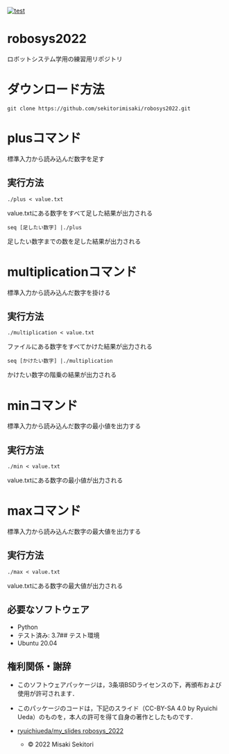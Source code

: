 [![test](https://github.com/sekitorimisaki/robosys2022/actions/workflows/test.yml/badge.svg)](https://github.com/sekitorimisaki/robosys2022/actions/workflows/test.yml)
# robosys2022
ロボットシステム学用の練習用リポジトリ

# ダウンロード方法          
``` 
git clone https://github.com/sekitorimisaki/robosys2022.git
```

# plusコマンド
標準入力から読み込んだ数字を足す

## 実行方法
```
./plus < value.txt  
```
value.txtにある数字をすべて足した結果が出力される
```
seq [足したい数字] |./plus 
``` 
足したい数字までの数を足した結果が出力される

# multiplicationコマンド
標準入力から読み込んだ数字を掛ける

## 実行方法
```
./multiplication < value.txt
```  
ファイルにある数字をすべてかけた結果が出力される
```
seq [かけたい数字] |./multiplication 
``` 
かけたい数字の階乗の結果が出力される

# minコマンド
標準入力から読み込んだ数字の最小値を出力する

## 実行方法
```
./min < value.txt 
```
value.txtにある数字の最小値が出力される

# maxコマンド
標準入力から読み込んだ数字の最大値を出力する

## 実行方法
```
./max < value.txt
```
value.txtにある数字の最大値が出力される

## 必要なソフトウェア
* Python
 * テスト済み: 3.7## テスト環境
* Ubuntu 20.04
                      
                    
## 権利関係・謝辞                                               
* このソフトウェアパッケージは，3条項BSDライセンスの下，再頒布および使用が許可されます．
* このパッケージのコードは，下記のスライド（CC-BY-SA 4.0 by Ryuichi Ueda）のものを，本人の許可を得て自身の著作としたものです．
* [ryuichiueda/my_slides robosys_2022](https://github.com/ryuichiueda/my_slides/tree/master/robosys_2022)

  * © 2022 Misaki Sekitori


